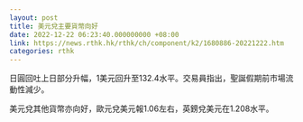 ```yaml
---
layout: post
title: 美元兌主要貨幣向好
date: 2022-12-22 06:23:40.000000000 +08:00
link: https://news.rthk.hk/rthk/ch/component/k2/1680886-20221222.htm
categories: rthk
---
```


日圓回吐上日部分升幅，1美元回升至132.4水平。交易員指出，聖誕假期前市場流動性減少。

美元兌其他貨幣亦向好，歐元兌美元報1.06左右，英鎊兌美元在1.208水平。
